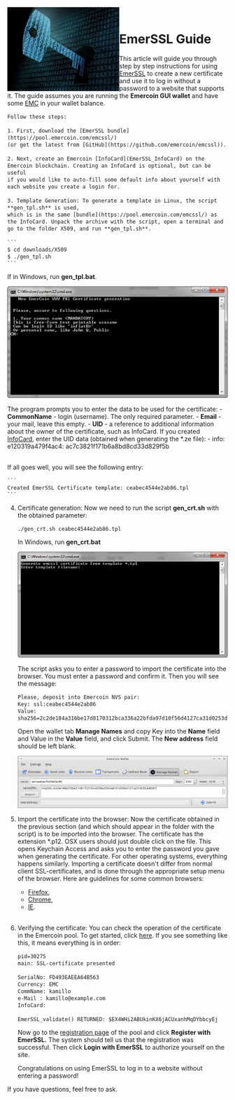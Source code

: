 <div style="boxOverflow"><img style="float:left;" src="/images/EmerSSL-cryptography.jpg" alt="EmerSSL" width="256"></div>
<br>

# EmerSSL Guide

This article will guide you through step by step instructions for using
[EmerSSL](EmerSSL_Introduction) to create a new certificate and use it to
log in without a password to a website that supports it. The guide assumes you are running the <b>Emercoin GUI wallet</b> and have some [EMC](../../Introduction/The_EMC_Currency) in your wallet balance.

	Follow these steps:

	1. First, download the [EmerSSL bundle](https://pool.emercoin.com/emcssl/)
	(or get the latest from [GitHub](https://github.com/emercoin/emcssl)).

	2. Next, create an Emercoin [InfoCard](EmerSSL_InfoCard) on the
	Emercoin blockchain. Creating an InfoCard is optional, but can be useful
	if you would like to auto-fill some default info about yourself with
	each website you create a login for.

	3. Template Generation: To generate a template in Linux, the script **gen_tpl.sh** is used,
	which is in the same [bundle](https://pool.emercoin.com/emcssl/) as the InfoCard. Unpack the archive with the script, open a terminal and go to the folder X509, and run **gen_tpl.sh**.

    ```
    $ cd downloads/X509
    $ ./gen_tpl.sh
    ```

   If in Windows, run **gen_tpl.bat**.

   <img src="/images/EmerSSL_1.png" alt="gen_tpl.bat">

   The program prompts you to enter the data to be used for the certificate:
    -   **CommonName** - login (username). The only required parameter.
    -   **Email** - your mail, leave this empty.
    -   **UID** - a reference to additional information about the owner of
    the certificate, such as InfoCard. If you created [InfoCard](EmerSSL_InfoCard), enter the UID data (obtained when generating the *.ze file):
        - info: e120319a479f4ac4: ac7c3821f171b6a8bd8cd33d829f5b<br><br>

   If all goes well, you will see the following entry:

    ```
    Created EmerSSL Certificate template: ceabec4544e2ab86.tpl
    ```

4. Certificate generation: Now we need to run the script **gen_crt.sh** with the obtained parameter:

    ```
    ./gen_crt.sh ceabec4544e2ab86.tpl
    ```

   In Windows, run **gen_crt.bat**

   <img src="/images/EmerSSL_2.png" alt="gen_crt.bat">

   The script asks you to enter a password to import the certificate into the browser. You must enter a password and confirm it. Then you will see the message:

    ```
    Please, deposit into Emercoin NVS pair:
    Key: ssl:ceabec4544e2ab86
    Value: sha256=2c2de184a316be17d8170312bca336a22bfda97d10f56d4127ca31d0253d8097 
    ```
   Open the wallet tab **Manage Names** and copy Key into the **Name** field and Value in the **Value** field, and click Submit. The **New address** field should be left blank.

   <img src="/images/EmerSSL_3.png" alt="Send data to the network">

5. Import the certificate into the browser: Now the certificate obtained in the previous section (and which should appear in the folder with the script) is to be imported into the browser. The certificate has the extension *.p12. OSX users should just double click on the file. This opens Keychain Access and asks you to enter the password you gave when generating the certificate. For other operating systems, everything happens similarly. Importing a certificate doesn't differ from normal client SSL-certificates, and is done through the appropriate setup menu of the browser. Here are guidelines for some common browsers:
    - [Firefox](http://www.onlinehowto.net/install-ssl-certificate-in-firefox/784),
    - [Chrome](http://www.binarytides.com/client-side-ssl-certificates-firefox-chrome/),
    - [IE](http://ipswitchmsg.force.com/kb/articles/FAQ/Using-client-SSL-certificates-in-Internet-Explorer-1307739573570).<br><br>

6. Verifying the certificate: You can check the operation of the certificate in the Emercoin pool. To
get started, click [here](https://pool.emercoin.com/emcssl/InfoCard.php). If you see something like this, it means everything is in order:
    ```text
    pid=30275
    main: SSL-certificate presented

    SerialNo: FD493EAEEA64B563
    Currency: EMC
    CommName: kamillo
    e-Mail : kamillo@example.com
    InfoCard:

    EmerSSL_validate() RETURNED: $EX4WHi2ABUkinKX6jACUxanhMqDYbbcyEj
    ```
   Now go to the [registration page](https://pool.emercoin.com/register) of
the pool and click **Register with EmerSSL.** The system should tell us
that the registration was successful. Then click **Login with EmerSSL**
to authorize yourself on the site.

   Congratulations on using EmerSSL to log in to a website without entering a password!

If you have questions, feel free to ask.


